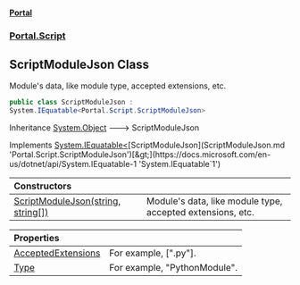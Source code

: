 #### [Portal](index.md 'index')
### [Portal.Script](Portal.Script.md 'Portal.Script')

## ScriptModuleJson Class

Module's data, like module type, accepted extensions, etc.

```csharp
public class ScriptModuleJson :
System.IEquatable<Portal.Script.ScriptModuleJson>
```

Inheritance [System.Object](https://docs.microsoft.com/en-us/dotnet/api/System.Object 'System.Object') &#129106; ScriptModuleJson

Implements [System.IEquatable&lt;](https://docs.microsoft.com/en-us/dotnet/api/System.IEquatable-1 'System.IEquatable`1')[ScriptModuleJson](ScriptModuleJson.md 'Portal.Script.ScriptModuleJson')[&gt;](https://docs.microsoft.com/en-us/dotnet/api/System.IEquatable-1 'System.IEquatable`1')

| Constructors | |
| :--- | :--- |
| [ScriptModuleJson(string, string[])](ScriptModuleJson.ScriptModuleJson(string,string[]).md 'Portal.Script.ScriptModuleJson.ScriptModuleJson(string, string[])') | Module's data, like module type, accepted extensions, etc. |

| Properties | |
| :--- | :--- |
| [AcceptedExtensions](ScriptModuleJson.AcceptedExtensions.md 'Portal.Script.ScriptModuleJson.AcceptedExtensions') | For example, [".py"]. |
| [Type](ScriptModuleJson.Type.md 'Portal.Script.ScriptModuleJson.Type') | For example, "PythonModule". |
